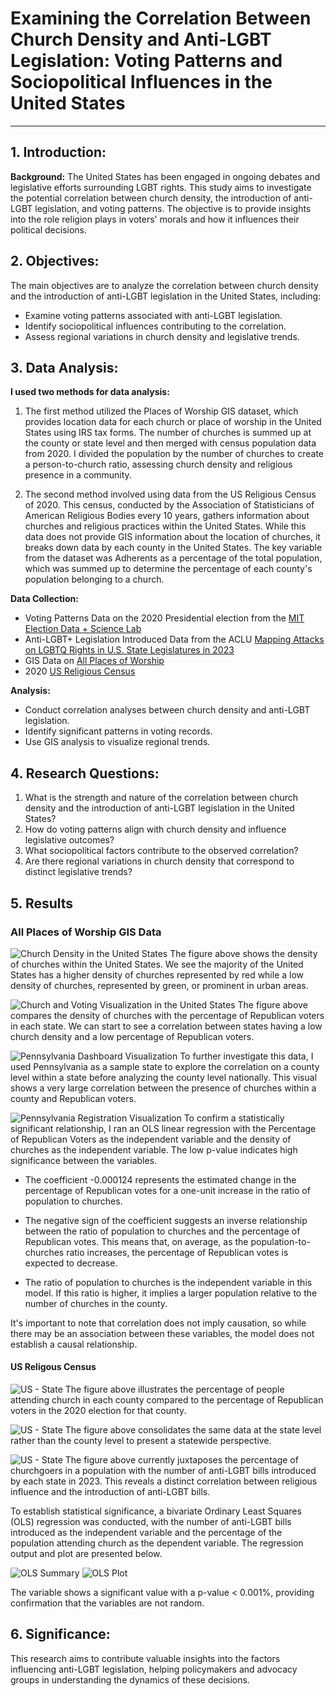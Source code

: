 # Examining the Correlation Between Church Density and Anti-LGBT Legislation: Voting Patterns and Sociopolitical Influences in the United States
---

## 1. Introduction:

**Background:**
The United States has been engaged in ongoing debates and legislative efforts surrounding LGBT rights. This study aims to investigate the potential correlation between church density, the introduction of anti-LGBT legislation, and voting patterns. The objective is to provide insights into the role religion plays in voters' morals and how it influences their political decisions.


## 2. Objectives:

The main objectives are to analyze the correlation between church density and the introduction of anti-LGBT legislation in the United States, including:
- Examine voting patterns associated with anti-LGBT legislation.
- Identify sociopolitical influences contributing to the correlation.
- Assess regional variations in church density and legislative trends.

## 3. Data Analysis:

**I used two methods for data analysis:**
1. The first method utilized the Places of Worship GIS dataset, which provides location data for each church or place of worship in the United States using IRS tax forms. The number of churches is summed up at the county or state level and then merged with census population data from 2020. I divided the population by the number of churches to create a person-to-church ratio, assessing church density and religious presence in a community.

2. The second method involved using data from the US Religious Census of 2020. This census, conducted by the Association of Statisticians of American Religious Bodies every 10 years, gathers information about churches and religious practices within the United States. While this data does not provide GIS information about the location of churches, it breaks down data by each county in the United States. The key variable from the dataset was Adherents as a percentage of the total population, which was summed up to determine the percentage of each county's population belonging to a church.

**Data Collection:**
- Voting Patterns Data on the 2020 Presidential election from the [MIT Election Data + Science Lab](https://dataverse.harvard.edu/dataset.xhtml?persistentId=doi:10.7910/DVN/VOQCHQ)
- Anti-LGBT+ Legislation Introduced Data from the ACLU [Mapping Attacks on LGBTQ Rights in U.S. State Legislatures in 2023](https://www.aclu.org/legislative-attacks-on-lgbtq-rights-2023?state=)
- GIS Data on [All Places of Worship](https://hifld-geoplatform.opendata.arcgis.com/404)
- 2020 [US Religious Census](https://www.usreligioncensus.org/)


**Analysis:**
- Conduct correlation analyses between church density and anti-LGBT legislation.
- Identify significant patterns in voting records.
- Use GIS analysis to visualize regional trends.

## 4. Research Questions:

1. What is the strength and nature of the correlation between church density and the introduction of anti-LGBT legislation in the United States?
2. How do voting patterns align with church density and influence legislative outcomes?
3. What sociopolitical factors contribute to the observed correlation?
4. Are there regional variations in church density that correspond to distinct legislative trends?

## 5. Results

###  All Places of Worship GIS Data

![Church Density in the United States](Visualizations/US%20Church%20Density.png)
The figure above shows the density of churches within the United States. We see the majority of the United States has a higher density of churches represented by red while a low density of churches, represented by green, or prominent in urban areas. 

![Church and Voting Visualization in the United States](Visualizations/US-%20Church-%20Voting.png)
The figure above compares the density of churches with the percentage of Republican voters in each state. We can start to see a correlation between states having a low church density and a low percentage of Republican voters. 

![Pennsylvania Dashboard Visualization](Visualizations/PA%20Dashboard.png)
To further investigate this data, I used Pennsylvania as a sample state to explore the correlation on a county level within a state before analyzing the county level nationally. This visual shows a very large correlation between the presence of churches within a county and Republican voters. 

![Pennsylvania Registration Visualization](Visualizations/PA%20Reg.png)
To confirm a statistically significant relationship, I ran an OLS linear regression with the Percentage of Republican Voters as the independent variable and the density of churches as the independent variable.
The low p-value indicates high significance between the variables.

- The coefficient -0.000124 represents the estimated change in the percentage of Republican votes for a one-unit increase in the ratio of population to churches.
- The negative sign of the coefficient suggests an inverse relationship between the ratio of population to churches and the percentage of Republican votes. This means that, on average, as the population-to-churches ratio increases, the percentage of Republican votes is expected to decrease.
  
- The ratio of population to churches is the independent variable in this model. If this ratio is higher, it implies a larger population relative to the number of churches in the county.

It's important to note that correlation does not imply causation, so while there may be an association between these variables, the model does not establish a causal relationship.

#### US Religous Census

![US - State](/Visualizations/US-%20Chruch-V0tes.png)
The figure above illustrates the percentage of people attending church in each county compared to the percentage of Republican voters in the 2020 election for that county.

![US - State](/Visualizations/States-%20Church%20to%20Votes.png)
The figure above consolidates the same data at the state level rather than the county level to present a statewide perspective.

![US - State](/Visualizations/States%20-%20church%20-%20bills.png)
The figure above currently juxtaposes the percentage of churchgoers in a population with the number of anti-LGBT bills introduced by each state in 2023. This reveals a distinct correlation between religious influence and the introduction of anti-LGBT bills.


To establish statistical significance, a bivariate Ordinary Least Squares (OLS) regression was conducted, with the number of anti-LGBT bills introduced as the independent variable and the percentage of the population attending church as the dependent variable. The regression output and plot are presented below.

![OLS Summary](/Visualizations/Regression%20Summary.png)
![OLS Plot](/Visualizations/OLS%20Plot.png)




The variable shows a significant value with a p-value < 0.001%, providing confirmation that the variables are not random.



## 6. Significance:

This research aims to contribute valuable insights into the factors influencing anti-LGBT legislation, helping policymakers and advocacy groups in understanding the dynamics of these decisions.

